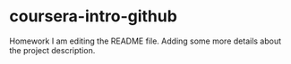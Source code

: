 # coursera-intro-github
Homework
I am editing the README file. Adding some more details about the project description.
